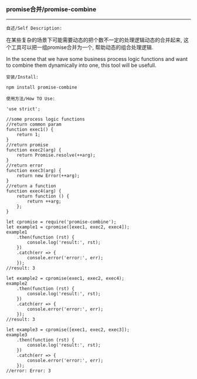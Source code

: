 ### promise合并/promise-combine
---
`自述/Self Description:`

在某些复杂的场景下可能需要动态的把个数不一定的处理逻辑动态的合并起来, 这个工具可以把一组promise合并为一个, 帮助动态的组合处理逻辑.

In the scene that we have some business process logic functions and want to combine them dynamically into one, this tool will be usefull.

`安装/Install:`

```
npm install promise-combine
```


`使用方法/How TO Use:`

```
'use strict';

//some process logic functions
//return common param
function exec1() {
    return 1;
}
//return promise
function exec2(arg) {
    return Promise.resolve(++arg);
}
//return error
function exec3(arg) {
    return new Error(++arg);
}
//return a function
function exec4(arg) {
    return function () {
        return ++arg;
    };
}

let cpromise = require('promise-combine');
let example1 = cpromise([exec1, exec2, exec4]);
example1
    .then(function (rst) {
        console.log('result:', rst);
    })
    .catch(err => {
        console.error('error:', err);
    });
//result: 3

let example2 = cpromise(exec1, exec2, exec4);
example2
    .then(function (rst) {
        console.log('result:', rst);
    })
    .catch(err => {
        console.error('error:', err);
    });
//result: 3

let example3 = cpromise([exec1, exec2, exec3]);
example3
    .then(function (rst) {
        console.log('result:', rst);
    })
    .catch(err => {
        console.error('error:', err);
    });
//error: Error: 3
```